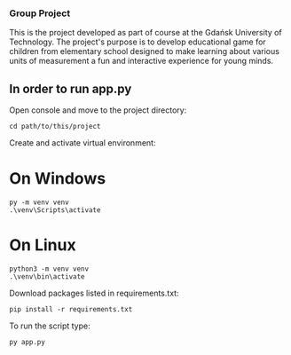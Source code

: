 ### Group Project 
This is the project developed as part of course at the Gdańsk University of Technology. 
The project's purpose is to develop educational game for children from elementary school designed to make learning about various units of measurement a fun and interactive experience for young minds.

## In order to run app.py
Open console and move to the project directory:
```
cd path/to/this/project
```
Create and activate virtual environment:
# On Windows

```
py -m venv venv
.\venv\Scripts\activate
```
# On Linux
```
python3 -m venv venv
.\venv\bin\activate
```
Download packages listed in requirements.txt:
```
pip install -r requirements.txt
```
To run the script type:
```
py app.py
```
